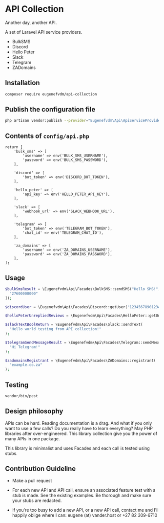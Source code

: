 # API Collection

Another day, another API.

A set of Laravel API service providers.

- BulkSMS
- Discord
- Hello Peter
- Slack
- Telegram
- ZADomains

## Installation

```bash
composer require eugenefvdm/api-collection
```

## Publish the configuration file

```bash
php artisan vendor:publish --provider="Eugenefvdm\Api\ApiServiceProvider" --tag="config"
```

## Contents of `config/api.php`

```env
return [
    'bulk_sms' => [
        'username' => env('BULK_SMS_USERNAME'),
        'password' => env('BULK_SMS_PASSWORD'),
    ],

    'discord' => [
        'bot_token' => env('DISCORD_BOT_TOKEN'),
    ],

    'hello_peter' => [
        'api_key' => env('HELLO_PETER_API_KEY'),
    ],

    'slack' => [
        'webhook_url' => env('SLACK_WEBHOOK_URL'),
    ],

    'telegram' => [
        'bot_token' => env('TELEGRAM_BOT_TOKEN'),
        'chat_id' => env('TELEGRAM_CHAT_ID'),
    ],

    'za_domains' => [
        'username' => env('ZA_DOMAINS_USERNAME'),
        'password' => env('ZA_DOMAINS_PASSWORD'),
    ],
]; 
```

## Usage

```php
$bulkSmsResult = \Eugenefvdm\Api\Facades\BulkSMS::sendSMS("Hello SMS!", [
  "27600000000"
]);

$discordUser = \Eugenefvdm\Api\Facades\Discord::getUser("123456789012345678");

$helloPeterUnrepliedReviews = \Eugenefvdm\Api\Facades\HelloPeter::getUnrepliedReviews();

$slackTextBoolReturn = \Eugenefvdm\Api\Facades\Slack::sendText(
  "Hello world testing from API collection!"
);

$telegramSendMessageResult = \Eugenefvdm\Api\Facades\Telegram::sendMessage(
  "Hi Telegram!"
);

$zadomainsRegistrant = \Eugenefvdm\Api\Facades\ZADomains::registrant(
  "example.co.za"
);
```

## Testing

```bash
vendor/bin/pest
```

## Design philosophy

APIs can be hard. Reading documentation is a drag. And what if you only want to use a few calls? Do you really have to learn everything? May PHP libraries after over-engineered. This library collection give you the power of many APIs in one package.

This library is minimalist and uses Facades and each call is tested using stubs.

## Contribution Guideline

- Make a pull request

- For each new API and API call, ensure an associated feature test with a stub is made. See the existing examples. Be thorough and make sure your stubs are redacted.

- If you're too busy to add a new API, or a new API call, contact me and I'll happily oblige where I can: eugene (at) vander.host or +27 82 309-6710
